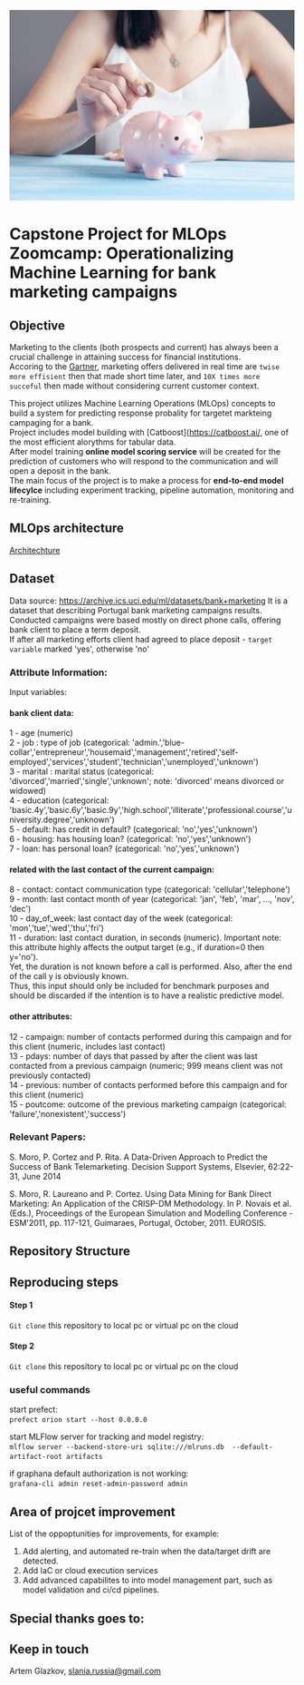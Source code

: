 ![bank marketing campagin using ML](https://raw.githubusercontent.com/allront/mlops_zoomcamp/main/images/Deposit.jpg)

# Capstone Project for MLOps Zoomcamp: Operationalizing Machine Learning for bank marketing campaigns


## Objective
Marketing to the clients (both prospects and current) has always been a crucial challenge in attaining success for financial institutions.</br>
Accoring to the [Gartner](https://youtu.be/bXob4SMBguM?t=1824), marketing offers delivered in real time are `twise more effisient` then that made short time later, and `10X times more succeful` then made without considering current customer context.</br> 

This project utilizes Machine Learning Operations (MLOps) concepts to build a system for predicting response probality for targetet markteing campaging for a bank.</br>
Project includes model building with [Catboost](https://catboost.ai/, one of the most efficient alorythms for tabular data.</br>
After model training **online model scoring service** will be created  for the prediction of customers who will respond to the communication and will open a deposit in the bank. </br>
The main focus of the project is to make a process for **end-to-end model lifecylce** including experiment tracking, pipeline automation, monitoring and re-training. <br/>

## MLOps architecture

[Architechture](https://raw.githubusercontent.com/allront/mlops_zoomcamp/main/images/Architecture.JPG)

## Dataset
Data source: https://archive.ics.uci.edu/ml/datasets/bank+marketing
It is a dataset that describing Portugal bank marketing campaigns results. Conducted campaigns were based mostly on direct phone calls, offering bank client to place a term deposit. </br>
If after all marketing efforts client had agreed to place deposit - `target variable` marked 'yes', otherwise 'no'</br>

### Attribute Information:

Input variables:

#### bank client data:
1 - age (numeric)</br>
2 - job : type of job (categorical: 'admin.','blue-collar','entrepreneur','housemaid','management','retired','self-employed','services','student','technician','unemployed','unknown') </br>
3 - marital : marital status (categorical: 'divorced','married','single','unknown'; note: 'divorced' means divorced or widowed) </br>
4 - education (categorical: 'basic.4y','basic.6y','basic.9y','high.school','illiterate','professional.course','university.degree','unknown') </br>
5 - default: has credit in default? (categorical: 'no','yes','unknown') </br>
6 - housing: has housing loan? (categorical: 'no','yes','unknown') </br>
7 - loan: has personal loan? (categorical: 'no','yes','unknown') </br>

#### related with the last contact of the current campaign:
8 - contact: contact communication type (categorical: 'cellular','telephone')</br>
9 - month: last contact month of year (categorical: 'jan', 'feb', 'mar', ..., 'nov', 'dec')</br>
10 - day_of_week: last contact day of the week (categorical: 'mon','tue','wed','thu','fri')</br>
11 - duration: last contact duration, in seconds (numeric). Important note: this attribute highly affects the output target (e.g., if duration=0 then y='no').</br> 
Yet, the duration is not known before a call is performed. Also, after the end of the call y is obviously known. </br>
Thus, this input should only be included for benchmark purposes and should be discarded if the intention is to have a realistic predictive model.</br>
#### other attributes:
12 - campaign: number of contacts performed during this campaign and for this client (numeric, includes last contact) </br>
13 - pdays: number of days that passed by after the client was last contacted from a previous campaign (numeric; 999 means client was not previously contacted) </br>
14 - previous: number of contacts performed before this campaign and for this client (numeric) </br>
15 - poutcome: outcome of the previous marketing campaign (categorical: 'failure','nonexistent','success') </br>

### Relevant Papers:

S. Moro, P. Cortez and P. Rita. A Data-Driven Approach to Predict the Success of Bank Telemarketing. Decision Support Systems, Elsevier, 62:22-31, June 2014 </br>

S. Moro, R. Laureano and P. Cortez. Using Data Mining for Bank Direct Marketing: An Application of the CRISP-DM Methodology. In P. Novais et al. (Eds.), Proceedings of the European Simulation and Modelling Conference - ESM'2011, pp. 117-121, Guimaraes, Portugal, October, 2011. EUROSIS. </br>

## Repository Structure


## Reproducing steps
#### Step 1
```Git clone``` this repository to local pc or virtual pc on the cloud

#### Step 2
```Git clone``` this repository to local pc or virtual pc on the cloud


### useful commands

start prefect: </br>
```prefect orion start --host 0.0.0.0```

start MLFlow server for tracking and model registry: </br>
```mlflow server --backend-store-uri sqlite:///mlruns.db  --default-artifact-root artifacts```

if graphana default authorization is not working: </br>
```grafana-cli admin reset-admin-password admin```


## Area of projcet improvement
List of the oppoptunities for improvements, for example: <br/>

1) Add alerting, and automated re-train when the data/target drift are detected.  </br>
2) Add IaC or cloud execution services </br>
3) Add advanced capabilites to into model management part, such as model validation and ci/cd pipelines. </br>

## Special thanks goes to:

## Keep in touch
Artem Glazkov, slania.russia@gmail.com